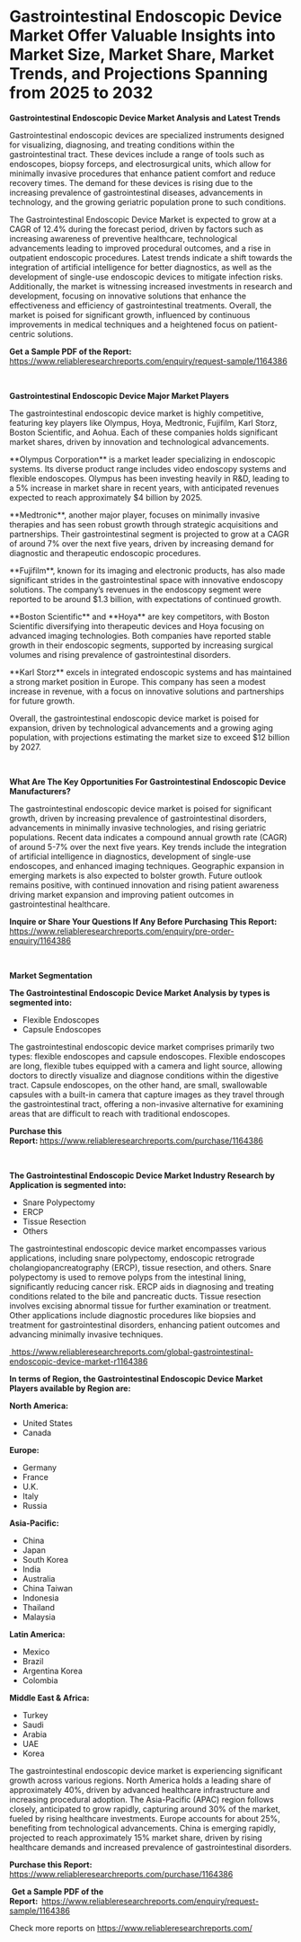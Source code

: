 <p><h1>Gastrointestinal Endoscopic Device Market Offer Valuable Insights into Market Size, Market Share, Market Trends, and Projections Spanning from 2025 to 2032</h1></p><p><strong>Gastrointestinal Endoscopic Device Market Analysis and Latest Trends</strong></p>
<p><p>Gastrointestinal endoscopic devices are specialized instruments designed for visualizing, diagnosing, and treating conditions within the gastrointestinal tract. These devices include a range of tools such as endoscopes, biopsy forceps, and electrosurgical units, which allow for minimally invasive procedures that enhance patient comfort and reduce recovery times. The demand for these devices is rising due to the increasing prevalence of gastrointestinal diseases, advancements in technology, and the growing geriatric population prone to such conditions.</p><p>The Gastrointestinal Endoscopic Device Market is expected to grow at a CAGR of 12.4% during the forecast period, driven by factors such as increasing awareness of preventive healthcare, technological advancements leading to improved procedural outcomes, and a rise in outpatient endoscopic procedures. Latest trends indicate a shift towards the integration of artificial intelligence for better diagnostics, as well as the development of single-use endoscopic devices to mitigate infection risks. Additionally, the market is witnessing increased investments in research and development, focusing on innovative solutions that enhance the effectiveness and efficiency of gastrointestinal treatments. Overall, the market is poised for significant growth, influenced by continuous improvements in medical techniques and a heightened focus on patient-centric solutions.</p></p>
<p><strong>Get a Sample PDF of the Report:&nbsp;</strong> <a href="https://www.reliableresearchreports.com/enquiry/request-sample/1164386?utm_campaign=2251&utm_medium=2&utm_source=Github&utm_content=ia&utm_term=04032025&utm_id=gastrointestinal-endoscopic-device">https://www.reliableresearchreports.com/enquiry/request-sample/1164386</a></p>
<p>&nbsp;</p>
<p><strong>Gastrointestinal Endoscopic Device Major Market Players</strong></p>
<p><p>The gastrointestinal endoscopic device market is highly competitive, featuring key players like Olympus, Hoya, Medtronic, Fujifilm, Karl Storz, Boston Scientific, and Aohua. Each of these companies holds significant market shares, driven by innovation and technological advancements.</p><p>**Olympus Corporation** is a market leader specializing in endoscopic systems. Its diverse product range includes video endoscopy systems and flexible endoscopes. Olympus has been investing heavily in R&D, leading to a 5% increase in market share in recent years, with anticipated revenues expected to reach approximately $4 billion by 2025.</p><p>**Medtronic**, another major player, focuses on minimally invasive therapies and has seen robust growth through strategic acquisitions and partnerships. Their gastrointestinal segment is projected to grow at a CAGR of around 7% over the next five years, driven by increasing demand for diagnostic and therapeutic endoscopic procedures.</p><p>**Fujifilm**, known for its imaging and electronic products, has also made significant strides in the gastrointestinal space with innovative endoscopy solutions. The company’s revenues in the endoscopy segment were reported to be around $1.3 billion, with expectations of continued growth.</p><p>**Boston Scientific** and **Hoya** are key competitors, with Boston Scientific diversifying into therapeutic devices and Hoya focusing on advanced imaging technologies. Both companies have reported stable growth in their endoscopic segments, supported by increasing surgical volumes and rising prevalence of gastrointestinal disorders.</p><p>**Karl Storz** excels in integrated endoscopic systems and has maintained a strong market position in Europe. This company has seen a modest increase in revenue, with a focus on innovative solutions and partnerships for future growth.</p><p>Overall, the gastrointestinal endoscopic device market is poised for expansion, driven by technological advancements and a growing aging population, with projections estimating the market size to exceed $12 billion by 2027.</p></p>
<p>&nbsp;</p>
<p><strong>What Are The Key Opportunities For Gastrointestinal Endoscopic Device Manufacturers?</strong></p>
<p><p>The gastrointestinal endoscopic device market is poised for significant growth, driven by increasing prevalence of gastrointestinal disorders, advancements in minimally invasive technologies, and rising geriatric populations. Recent data indicates a compound annual growth rate (CAGR) of around 5-7% over the next five years. Key trends include the integration of artificial intelligence in diagnostics, development of single-use endoscopes, and enhanced imaging techniques. Geographic expansion in emerging markets is also expected to bolster growth. Future outlook remains positive, with continued innovation and rising patient awareness driving market expansion and improving patient outcomes in gastrointestinal healthcare.</p></p>
<p><strong>Inquire or Share Your Questions If Any Before Purchasing This Report:</strong> <a href="https://www.reliableresearchreports.com/enquiry/pre-order-enquiry/1164386?utm_campaign=2251&utm_medium=2&utm_source=Github&utm_content=ia&utm_term=04032025&utm_id=gastrointestinal-endoscopic-device">https://www.reliableresearchreports.com/enquiry/pre-order-enquiry/1164386</a></p>
<p>&nbsp;</p>
<p><strong>Market Segmentation</strong></p>
<p><strong>The Gastrointestinal Endoscopic Device Market Analysis by types is segmented into:</strong></p>
<p><ul><li>Flexible Endoscopes</li><li>Capsule Endoscopes</li></ul></p>
<p><p>The gastrointestinal endoscopic device market comprises primarily two types: flexible endoscopes and capsule endoscopes. Flexible endoscopes are long, flexible tubes equipped with a camera and light source, allowing doctors to directly visualize and diagnose conditions within the digestive tract. Capsule endoscopes, on the other hand, are small, swallowable capsules with a built-in camera that capture images as they travel through the gastrointestinal tract, offering a non-invasive alternative for examining areas that are difficult to reach with traditional endoscopes.</p></p>
<p><strong>Purchase this Report:&nbsp;</strong><a href="https://www.reliableresearchreports.com/purchase/1164386?utm_campaign=2251&utm_medium=2&utm_source=Github&utm_content=ia&utm_term=04032025&utm_id=gastrointestinal-endoscopic-device">https://www.reliableresearchreports.com/purchase/1164386</a></p>
<p>&nbsp;</p>
<p><strong>The Gastrointestinal Endoscopic Device Market Industry Research by Application is segmented into:</strong></p>
<p><ul><li>Snare Polypectomy</li><li>ERCP</li><li>Tissue Resection</li><li>Others</li></ul></p>
<p><p>The gastrointestinal endoscopic device market encompasses various applications, including snare polypectomy, endoscopic retrograde cholangiopancreatography (ERCP), tissue resection, and others. Snare polypectomy is used to remove polyps from the intestinal lining, significantly reducing cancer risk. ERCP aids in diagnosing and treating conditions related to the bile and pancreatic ducts. Tissue resection involves excising abnormal tissue for further examination or treatment. Other applications include diagnostic procedures like biopsies and treatment for gastrointestinal disorders, enhancing patient outcomes and advancing minimally invasive techniques.</p></p>
<p><a href="https://www.reliableresearchreports.com/global-gastrointestinal-endoscopic-device-market-r1164386?utm_campaign=2251&utm_medium=2&utm_source=Github&utm_content=ia&utm_term=04032025&utm_id=gastrointestinal-endoscopic-device">&nbsp;https://www.reliableresearchreports.com/global-gastrointestinal-endoscopic-device-market-r1164386</a></p>
<p><strong>In terms of Region, the Gastrointestinal Endoscopic Device Market Players available by Region are:</strong></p>
<p>
    <p> <strong> North America: </strong>
        <ul>
            <li>United States</li>
            <li>Canada</li>
        </ul>
        </p> 
    <p> <strong> Europe: </strong>
        <ul>
            <li>Germany</li>
            <li>France</li>
            <li>U.K.</li>
            <li>Italy</li>
            <li>Russia</li>
        </ul>
        </p> 
    <p> <strong> Asia-Pacific: </strong>
        <ul>
            <li>China</li>
            <li>Japan</li>
            <li>South Korea</li>
            <li>India</li>
            <li>Australia</li>
            <li>China Taiwan</li>
            <li>Indonesia</li>
            <li>Thailand</li>
            <li>Malaysia</li>
        </ul>
        </p> 
    <p> <strong> Latin America: </strong>
        <ul>
            <li>Mexico</li>
            <li>Brazil</li>
            <li>Argentina Korea</li>
            <li>Colombia</li>
        </ul>
        </p> 
    <p> <strong> Middle East & Africa: </strong>
        <ul>
            <li>Turkey</li>
            <li>Saudi</li>
            <li>Arabia</li>
            <li>UAE</li>
            <li>Korea</li>
        </ul>
    </p>
    </p>
<p><p>The gastrointestinal endoscopic device market is experiencing significant growth across various regions. North America holds a leading share of approximately 40%, driven by advanced healthcare infrastructure and increasing procedural adoption. The Asia-Pacific (APAC) region follows closely, anticipated to grow rapidly, capturing around 30% of the market, fueled by rising healthcare investments. Europe accounts for about 25%, benefiting from technological advancements. China is emerging rapidly, projected to reach approximately 15% market share, driven by rising healthcare demands and increased prevalence of gastrointestinal disorders.</p></p>
<p><strong>Purchase this Report: </strong><a href="https://www.reliableresearchreports.com/purchase/1164386?utm_campaign=2251&utm_medium=2&utm_source=Github&utm_content=ia&utm_term=04032025&utm_id=gastrointestinal-endoscopic-device">https://www.reliableresearchreports.com/purchase/1164386</a></p>
<p>&nbsp;<strong>Get a Sample PDF of the Report:&nbsp;&nbsp;</strong><a href="https://www.reliableresearchreports.com/enquiry/request-sample/1164386?utm_campaign=2251&utm_medium=2&utm_source=Github&utm_content=ia&utm_term=04032025&utm_id=gastrointestinal-endoscopic-device">https://www.reliableresearchreports.com/enquiry/request-sample/1164386</a></p>
<p><strong></strong></p>
<p>Check more reports on <a href="https://www.reliableresearchreports.com/?utm_campaign=2251&utm_medium=2&utm_source=Github&utm_content=ia&utm_term=04032025&utm_id=gastrointestinal-endoscopic-device">https://www.reliableresearchreports.com/</a></p>